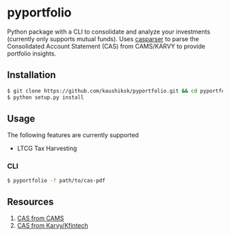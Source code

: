 # pyportfolio
Python package with a CLI to consolidate and analyze your investments (currently only supports mutual funds).
Uses [casparser](https://github.com/codereverser/casparser) to parse the Consolidated Account Statement (CAS) from CAMS/KARVY to provide portfolio insights.

## Installation
```bash
$ git clone https://github.com/kaushiksk/pyportfolio.git && cd pyportfolio
$ python setup.py install
```

## Usage
The following features are currently supported
 - LTCG Tax Harvesting

### CLI
```bash
$ pyportfolio -f path/to/cas-pdf
```

## Resources
1. [CAS from CAMS](https://new.camsonline.com/Investors/Statements/Consolidated-Account-Statement)
2. [CAS from Karvy/Kfintech](https://mfs.kfintech.com/investor/General/ConsolidatedAccountStatement)
